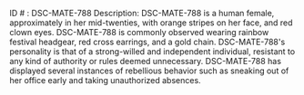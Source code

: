 ID # : DSC-MATE-788
Description: DSC-MATE-788 is a human female, approximately in her mid-twenties, with orange stripes on her face, and red clown eyes. DSC-MATE-788 is commonly observed wearing rainbow festival headgear, red cross earrings, and a gold chain. DSC-MATE-788's personality is that of a strong-willed and independent individual, resistant to any kind of authority or rules deemed unnecessary. DSC-MATE-788 has displayed several instances of rebellious behavior such as sneaking out of her office early and taking unauthorized absences.
